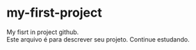 # my-first-project
My fisrt in project github. <br>
Este arquivo é para descrever seu projeto.
Continue estudando.
